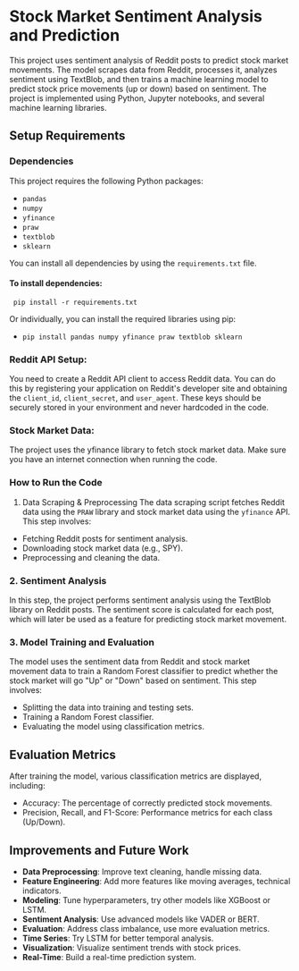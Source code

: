 # Stock Market Sentiment Analysis and Prediction

This project uses sentiment analysis of Reddit posts to predict stock market movements. The model scrapes data from Reddit, processes it, analyzes sentiment using TextBlob, and then trains a machine learning model to predict stock price movements (up or down) based on sentiment. The project is implemented using Python, Jupyter notebooks, and several machine learning libraries.

## Setup Requirements


### Dependencies

This project requires the following Python packages:

- `pandas`
- `numpy`
- `yfinance`
- `praw`
- `textblob`
- `sklearn`

You can install all dependencies by using the `requirements.txt` file.

#### To install dependencies:
     pip install -r requirements.txt

Or individually, you can install the required libraries using pip:
  - `pip install pandas numpy yfinance praw textblob sklearn`

### Reddit API Setup:
You need to create a Reddit API client to access Reddit data. You can do this by registering your application on Reddit's developer site and obtaining the `client_id`, `client_secret`, and `user_agent`. These keys should be securely stored in your environment and never hardcoded in the code.

### Stock Market Data:
The project uses the yfinance library to fetch stock market data. Make sure you have an internet connection when running the code.

### How to Run the Code
1. Data Scraping & Preprocessing
The data scraping script fetches Reddit data using the `PRAW` library and stock market data using the `yfinance` API. This step involves:

- Fetching Reddit posts for sentiment analysis.
- Downloading stock market data (e.g., SPY).
- Preprocessing and cleaning the data.

### 2. Sentiment Analysis
In this step, the project performs sentiment analysis using the TextBlob library on Reddit posts. The sentiment score is calculated for each post, which will later be used as a feature for predicting stock market movement.


### 3. Model Training and Evaluation
The model uses the sentiment data from Reddit and stock market movement data to train a Random Forest classifier to predict whether the stock market will go "Up" or "Down" based on sentiment. This step involves:

- Splitting the data into training and testing sets.
- Training a Random Forest classifier.
- Evaluating the model using classification metrics.

## Evaluation Metrics
After training the model, various classification metrics are displayed, including:

- Accuracy: The percentage of correctly predicted stock movements.
- Precision, Recall, and F1-Score: Performance metrics for each class (Up/Down).

## Improvements and Future Work

- **Data Preprocessing**: Improve text cleaning, handle missing data.
- **Feature Engineering**: Add more features like moving averages, technical indicators.
- **Modeling**: Tune hyperparameters, try other models like XGBoost or LSTM.
- **Sentiment Analysis**: Use advanced models like VADER or BERT.
- **Evaluation**: Address class imbalance, use more evaluation metrics.
- **Time Series**: Try LSTM for better temporal analysis.
- **Visualization**: Visualize sentiment trends with stock prices.
- **Real-Time**: Build a real-time prediction system.

